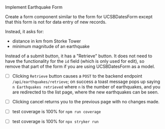 Implement Earthquake Form

Create a form component similar to the form for UCSBDatesForm except that this form is not for data entry of new records.  

Instead, it asks for:
* distance in km from Storke Tower
* minimum magnitude of an earthquake

Instead of a submit button, it has a "Retrieve" button.  It does not need to 
have the functionality for the `id` field (which is only used for edit), so 
remove that part of the form if you are using UCSBDatesForm as a model.


- [ ] Clicking `Retrieve` button causes a `POST` to the backend endpoint `/api/earthquakes/retrieve`; on success a toast message pops up saying `n Earthquakes retrieved` where `n` is the number of earthquakes, and you are redirected to the list page, where the new earthquakes can be seen.
- [ ] Clicking cancel returns you to the previous page with no changes made.
- [ ] test coverage is 100% for `npm run coverage`
- [ ] test coverage is 100% for `npx stryker run`

